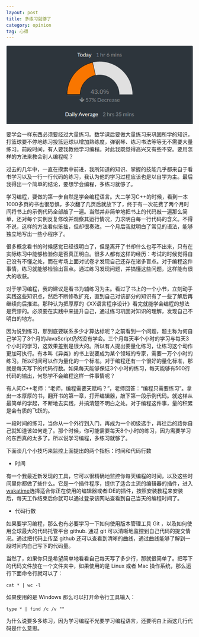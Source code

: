 ```yaml
---
layout: post
title: 多练习就够了  
category: opinion
tag: 心得
---
```


![bg-wakatime](/images/blog/2015/time.png)

要学会一样东西必须要经过大量练习。数学课后要做大量练习来巩固所学的知识，打篮球要不停地练习投篮运球以增加熟练度，弹钢琴、练习书法等等无不需要大量练习。前段时间，有人要我教他学习编程。对此我既觉得高兴又有些不安。要用怎样的方法来教会别人编程呢？

过去的几年中，一直在摸索中前进，我所知道的知识、掌握的技能几乎都来自于看书学习以及一行一行代码的练习，我认为他的学习过程应该也是以自学为主。最后我得出一个简单的结论，要想学会编程，多练习就够了。

学习编程，要做的第一步自然是学会编程语言。大二学习C++的时候，看到一本1000多页的书也很恐惧，多次翻了几页后就放下了，终于有一次花费了两个月时间将书上的示例代码全部敲了一遍。当然并非简单地把书上的代码敲一遍那么简单，还对每个实例反复修改并观察其运行情况，力求明白每一行代码的含义。不得不说，这样的方法看似笨拙，但却很奏效。一个月后我就明白了常见的语法，能够独立地写出一些小程序了。

很多概念看书的时候感觉已经很明白了，但是离开了书却什么也写不出来，只有在实际练习中能够检验你是否真正明白。很多人都有这样的经历：考试的时候觉得自己没有不懂之处，而在考场上面对试卷才发现自己还存在诸多盲点。对于编程这件事情，练习就能够检验出盲点。通过练习发现问题，并搞懂这些问题，这样能有很大的收获。

<!--more-->

对于学习编程，我的建议是看书为辅练习为主。看过了书上的一个小节，立刻动手实践这些知识点，然后不断修改扩充，直到自己对该部分的知识有了一些了解后再继续向后推进。那种认为把厚厚的《XX语言程序设计》看完就能学会编程的想法是荒谬的。必须要在实践中来提升自己，通过练习巩固对知识的理解，发现自己不明白的地方。

因为说到练习，那到底要联系多少才算达标呢？之前看到一个问题，题主称为何自己学习了3个月的JavaScript仍然没有学会。三个月每天半个小时的学习与每天3个小时的学习，这效果差别是很大的。所以有人提出要量化练习，让练习这个动作更加可执行。有本叫《异类》的书上说要成为某个领域的专家，需要一万个小时的练习。所以时间可以作为量化的一个标准。对于编程还有一个很好的量化标准，那就是每天写下的代码行数。如果每天能够保证3个小时的练习，每天能够有500行代码的输出，何愁学不会编程这样一件事情呢？

有人问C++老师：“老师，编程需要天赋吗？”，老师回答：“编程只需要练习”。拿出一本厚厚的书，翻开书的第一章，打开编辑器，敲下第一段示例代码。就这样从最简单的学起，不断地去实践，并搞清楚不明白之处。对于编程这件事，量的积累是会有质的飞跃的。

一段时间的练习，当你从一个外行到入门，再成为一个初级选手，再往后的路你自己就知道该如何走了。那个时候，你可能需要每天8个小时的练习，因为需要学习的东西真的太多了。所以说学习编程，多练习就够了。

下面谈几个小技巧来监控上面提出的两个指标：时间和代码行数

+ 时间

有一个我最近新发现的工具，它可以很精确地监控你每天编程的时间，以及这些时间里你都做了些什么。它是一个插件程序，提供了适合主流的编辑器的插件，进入[wakatime](https://www.wakatime.com)选择适合你正在使用的编辑器或者IDE的插件，按照安装教程来安装后，每天工作结束后你就可以通过登录该网站查看到自己当天的编程时间了。


+ 代码行数

如果要学习编程，那么也有必要学习一下如何使用版本管理工具 Git ，以及如何使用全球最大的代码托管平台 github. 通过 git 可以清晰地监控到自己代码的提交情况。通过把代码上传至 github 还可以查看到清晰的曲线，通过曲线能够了解到一段时间内自己写下的代码量。

当然了，如果你只是希望简单地看看自己每天写了多少行，那就很简单了。把写下的代码文件放在一个文件夹中，如果使用的是 Linux 或者 Mac 操作系统，那么运行下面命令行就可以了：

```
cat * | wc -l
```

如果使用的是 Windows 那么可以打开命令行工具输入：

```
type * | find /c /v ""
```

为什么说要多多练习，因为学习编程不光要学习编程语言，还要明白上面这几行代码是什么意思。